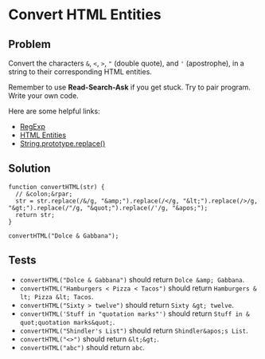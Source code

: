 # Convert HTML Entities

## Problem

Convert the characters `&`, `<`, `>`, `"` (double quote), and `'` (apostrophe), in a string to their corresponding HTML entities.

Remember to use **Read-Search-Ask** if you get stuck. Try to pair program. Write your own code.

Here are some helpful links:

* [RegExp](https://developer.mozilla.org/en-US/docs/Web/JavaScript/Reference/Global_Objects/RegExp)
* [HTML Entities](http://dev.w3.org/html5/html-author/charref)
* [String.prototype.replace()](https://developer.mozilla.org/en-US/docs/Web/JavaScript/Reference/Global_Objects/String/replace)

## Solution

```
function convertHTML(str) {
  // &colon;&rpar;
  str = str.replace(/&/g, "&amp;").replace(/</g, "&lt;").replace(/>/g, "&gt;").replace(/"/g, "&quot;").replace(/'/g, "&apos;");
  return str;
}

convertHTML("Dolce & Gabbana");
```

## Tests

* `convertHTML("Dolce & Gabbana")` should return `Dolce &​amp; Gabbana`.
* `convertHTML("Hamburgers < Pizza < Tacos")` should return `Hamburgers &​lt; Pizza &​lt; Tacos`.
* `convertHTML("Sixty > twelve")` should return `Sixty &​gt; twelve`.
* `convertHTML('Stuff in "quotation marks"')` should return `Stuff in &​quot;quotation marks&​quot;`.
* `convertHTML("Shindler's List")` should return `Shindler&​apos;s List`.
* `convertHTML("<>")` should return `&​lt;&​gt;`.
* `convertHTML("abc")` should return `abc`.